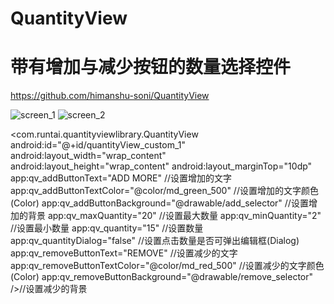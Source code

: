 # QuantityView
# 带有增加与减少按钮的数量选择控件

https://github.com/himanshu-soni/QuantityView

![screen_1](https://github.com/836948082/QuantityView/blob/0d31dad8a12e383585c7ad95a60fd89492bfe4c5/image/screen_1.png)
![screen_2](https://github.com/836948082/QuantityView/blob/0d31dad8a12e383585c7ad95a60fd89492bfe4c5/image/screen_2.png)

<com.runtai.quantityviewlibrary.QuantityView
    android:id="@+id/quantityView_custom_1"
    android:layout_width="wrap_content"
    android:layout_height="wrap_content"
    android:layout_marginTop="10dp"
    app:qv_addButtonText="ADD MORE"                             //设置增加的文字
    app:qv_addButtonTextColor="@color/md_green_500"             //设置增加的文字颜色(Color)
    app:qv_addButtonBackground="@drawable/add_selector"         //设置增加的背景
    app:qv_maxQuantity="20"                                     //设置最大数量
    app:qv_minQuantity="2"                                      //设置最小数量
    app:qv_quantity="15"                                        //设置数量
    app:qv_quantityDialog="false"                               //设置点击数量是否可弹出编辑框(Dialog)
    app:qv_removeButtonText="REMOVE"                            //设置减少的文字
    app:qv_removeButtonTextColor="@color/md_red_500"            //设置减少的文字颜色(Color)
    app:qv_removeButtonBackground="@drawable/remove_selector" />//设置减少的背景